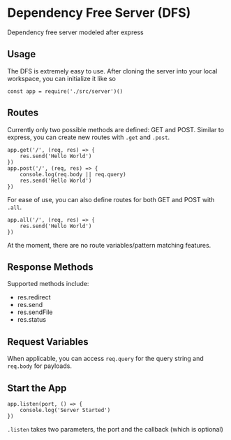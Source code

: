 # Dependency Free Server (DFS)
Dependency free server modeled after express

## Usage
The DFS is extremely easy to use. After cloning the server into your local workspace, you can initialize it like so
```
const app = require('./src/server')()
```

## Routes
Currently only two possible methods are defined: GET and POST. Similar to express, you can create new routes with `.get` and `.post`. 
```
app.get('/', (req, res) => {
	res.send('Hello World')
})
app.post('/', (req, res) => {
	console.log(req.body || req.query)
	res.send('Hello World')
})
```
For ease of use, you can also define routes for both GET and POST with `.all`.
```
app.all('/', (req, res) => {
	res.send('Hello World')
})
```
At the moment, there are no route variables/pattern matching features.

## Response Methods
Supported methods include:
* res.redirect
* res.send
* res.sendFile
* res.status

## Request Variables
When applicable, you can access `req.query` for the query string and `req.body` for payloads.

## Start the App
```
app.listen(port, () => {
	console.log('Server Started')
})
```
`.listen` takes two parameters, the port and the callback (which is optional)